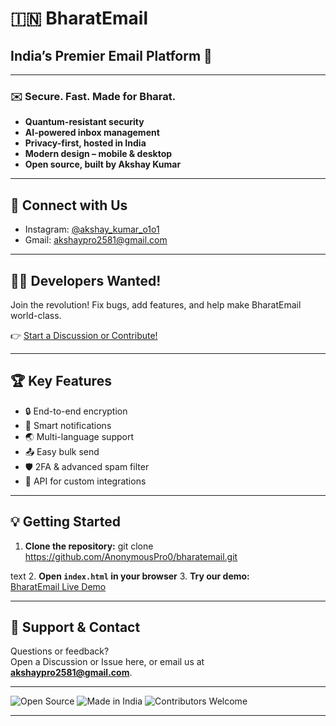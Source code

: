 # 🇮🇳 BharatEmail

## India’s Premier Email Platform 🚀

---

### ✉️ Secure. Fast. Made for Bharat.

- **Quantum-resistant security**
- **AI-powered inbox management**
- **Privacy-first, hosted in India**
- **Modern design – mobile & desktop**
- **Open source, built by Akshay Kumar**

---

## 📱 Connect with Us

- Instagram: [@akshay_kumar_o1o1](https://www.instagram.com/akshay_kumar_o1o1)
- Gmail: akshaypro2581@gmail.com

---

## 🧑‍💻 Developers Wanted!

Join the revolution! Fix bugs, add features, and help make BharatEmail world-class.

👉 [Start a Discussion or Contribute!](https://github.com/AnonymousPro0/bharatemail/discussions)

---

## 🏆 Key Features

- 🔒 End-to-end encryption
- 🔔 Smart notifications
- 🌏 Multi-language support
- 📤 Easy bulk send
- 🛡️ 2FA & advanced spam filter
- 🚦 API for custom integrations

---

## 💡 Getting Started

1. **Clone the repository:**
git clone https://github.com/AnonymousPro0/bharatemail.git

text
2. **Open `index.html` in your browser**
3. **Try our demo:**  
[BharatEmail Live Demo](https://anonymouspro0.github.io/Bharatemail/)

---

## 🤝 Support & Contact

Questions or feedback?  
Open a Discussion or Issue here, or email us at **akshaypro2581@gmail.com**.

---

![Open Source](https://img.shields.io/badge/Open%20Source-Yes-brightgreen)
![Made in India](https://img.shields.io/badge/Made%20in%20India-%F0%9F%87%AE%F0%9F%87%B3-blue)
![Contributors Welcome](https://img.shields.io/badge/Contributors-Welcome-blue)

---
